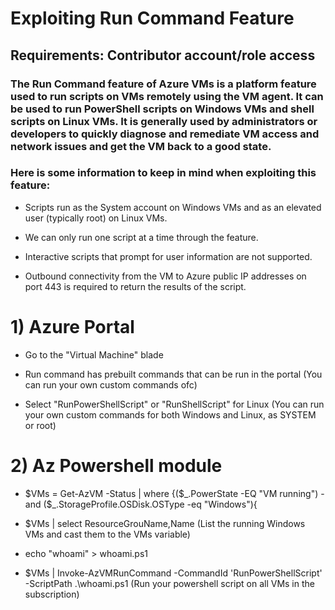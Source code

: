 # Exploiting Run Command Feature

## Requirements: Contributor account/role access

### The Run Command feature of Azure VMs is a platform feature used to run scripts on VMs remotely using the VM agent. It can be used to run PowerShell scripts on Windows VMs and shell scripts on Linux VMs. It is generally used by administrators or developers to quickly diagnose and remediate VM access and network issues and get the VM back to a good state.

### Here is some information to keep in mind when exploiting this feature:

- Scripts run as the System account on Windows VMs and as an elevated user (typically root) on Linux VMs.

- We can only run one script at a time through the feature.

- Interactive scripts that prompt for user information are not supported.

- Outbound connectivity from the VM to Azure public IP addresses on port 443 is required to return the results of the script.

# 1) Azure Portal

 - Go to the "Virtual Machine" blade

 - Run command has prebuilt commands that can be run in the portal (You can run your own custom commands ofc)

 - Select "RunPowerShellScript" or "RunShellScript" for Linux (You can run your own custom commands for both Windows and Linux, as SYSTEM or root)

# 2) Az Powershell module

 - $VMs = Get-AzVM -Status | where {($_.PowerState -EQ "VM running") -and ($_.StorageProfile.OSDisk.OSType -eq "Windows"){

 - $VMs | select ResourceGrouName,Name (List the running Windows VMs and cast them to the VMs variable)

 - echo "whoami" > whoami.ps1

 - $VMs | Invoke-AzVMRunCommand -CommandId 'RunPowerShellScript' -ScriptPath .\whoami.ps1 (Run your powershell script on all VMs in the subscription)
